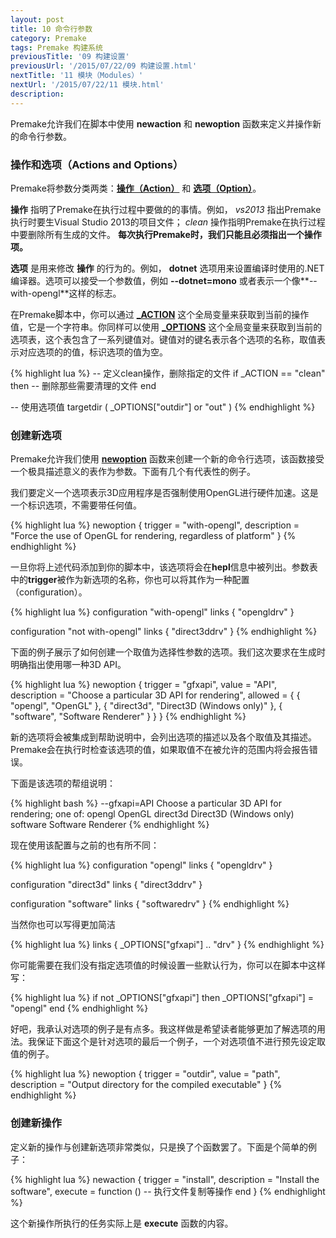 ```yaml
---
layout: post
title: 10 命令行参数
category: Premake
tags: Premake 构建系统
previousTitle: '09 构建设置'
previousUrl: '/2015/07/22/09 构建设置.html'
nextTitle: '11 模块（Modules）'
nextUrl: '/2015/07/22/11 模块.html'
description:
---
```


Premake允许我们在脚本中使用 **newaction** 和 **newoption** 函数来定义并操作新的命令行参数。

### 操作和选项（Actions and Options）

Premake将参数分类两类：[**操作（Action）**](https://github.com/premake/premake-core/wiki/newaction) 和 [**选项（Option）**](https://github.com/premake/premake-core/wiki/newoption)。

**操作** 指明了Premake在执行过程中要做的的事情。例如， *vs2013* 指出Premake执行时要生Visual Studio 2013的项目文件； *clean* 操作指明Premake在执行过程中要删除所有生成的文件。 **每次执行Premake时，我们只能且必须指出一个操作项。**

**选项** 是用来修改 **操作** 的行为的。例如， **dotnet** 选项用来设置编译时使用的.NET编译器。选项可以接受一个参数值，例如 **--dotnet=mono** 或者表示一个像**--with-opengl**这样的标志。

在Premake脚本中，你可以通过 [**_ACTION**](https://github.com/premake/premake-core/wiki/_ACTION) 这个全局变量来获取到当前的操作值，它是一个字符串。你同样可以使用 [**_OPTIONS**](https://github.com/premake/premake-core/wiki/_OPTIONS) 这个全局变量来获取到当前的选项表，这个表包含了一系列键值对。键值对的键名表示各个选项的名称，取值表示对应选项的的值，标识选项的值为空。

{% highlight lua %}
-- 定义clean操作，删除指定的文件
if _ACTION == "clean" then
   -- 删除那些需要清理的文件
end

-- 使用选项值
targetdir ( _OPTIONS["outdir"] or "out" )
{% endhighlight %}

### 创建新选项

Premake允许我们使用 [**newoption**](https://github.com/premake/premake-core/wiki/newoption) 函数来创建一个新的命令行选项，该函数接受一个极具描述意义的表作为参数。下面有几个有代表性的例子。

我们要定义一个选项表示3D应用程序是否强制使用OpenGL进行硬件加速。这是一个标识选项，不需要带任何值。

{% highlight lua %}
newoption {
   trigger     = "with-opengl",
   description = "Force the use of OpenGL for rendering, regardless of platform"
}
{% endhighlight %}

一旦你将上述代码添加到你的脚本中，该选项将会在**hepl**信息中被列出。参数表中的**trigger**被作为新选项的名称，你也可以将其作为一种配置（configuration）。

{% highlight lua %}
configuration "with-opengl"
   links { "opengldrv" }

configuration "not with-opengl"
   links { "direct3ddrv" }
{% endhighlight %}

下面的例子展示了如何创建一个取值为选择性参数的选项。我们这次要求在生成时明确指出使用哪一种3D API。

{% highlight lua %}
newoption {
   trigger     = "gfxapi",
   value       = "API",
   description = "Choose a particular 3D API for rendering",
   allowed = {
      { "opengl",    "OpenGL" },
      { "direct3d",  "Direct3D (Windows only)" },
      { "software",  "Software Renderer" }
   }
}
{% endhighlight %}

新的选项将会被集成到帮助说明中，会列出选项的描述以及各个取值及其描述。Premake会在执行时检查该选项的值，如果取值不在被允许的范围内将会报告错误。

下面是该选项的帮组说明：

{% highlight bash %}
--gfxapi=API      Choose a particular 3D API for rendering; one of:
     opengl        OpenGL
     direct3d      Direct3D (Windows only)
     software      Software Renderer
{% endhighlight %}

现在使用该配置与之前的也有所不同：

{% highlight lua %}
configuration "opengl"
   links { "opengldrv" }

configuration "direct3d"
    links { "direct3ddrv" }

configuration "software"
    links { "softwaredrv" }
{% endhighlight %}

当然你也可以写得更加简洁

{% highlight lua %}
links { _OPTIONS["gfxapi"] .. "drv" }
{% endhighlight %}

你可能需要在我们没有指定选项值的时候设置一些默认行为，你可以在脚本中这样写：

{% highlight lua %}
if not _OPTIONS["gfxapi"] then
   _OPTIONS["gfxapi"] = "opengl"
end
{% endhighlight %}

好吧，我承认对选项的例子是有点多。我这样做是希望读者能够更加了解选项的用法。我保证下面这个是针对选项的最后一个例子，一个对选项值不进行预先设定取值的例子。

{% highlight lua %}
newoption {
   trigger     = "outdir",
   value       = "path",
   description = "Output directory for the compiled executable"
}
{% endhighlight %}

### 创建新操作

定义新的操作与创建新选项非常类似，只是换了个函数罢了。下面是个简单的例子：

{% highlight lua %}
newaction {
   trigger     = "install",
   description = "Install the software",
   execute = function ()
      -- 执行文件复制等操作
   end
}
{% endhighlight %}

这个新操作所执行的任务实际上是 **execute** 函数的内容。
